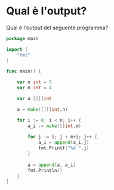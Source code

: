 # Qual è l'output?

Qual è l'output del seguente programma?

```go
package main

import (
	"fmt"
)

func main() {

	var n int = 5
	var m int = 4

	var a [][]int

	a = make([][]int,n)

	for i := 0; i < n; i++ {
		a_i := make([]int,m)
		
		for j := i; j < m+i; j++ {
			a_i = append(a_i,j)
			fmt.Printf("%d ",j)
		}
		
		a = append(a, a_i)
		fmt.Println()
	}
}
```
